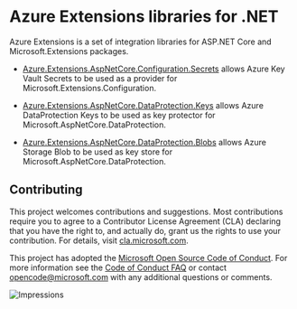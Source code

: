 # Azure Extensions libraries for .NET

Azure Extensions is a set of integration libraries for ASP.NET Core and Microsoft.Extensions packages.

- [Azure.Extensions.AspNetCore.Configuration.Secrets][configuration_secrets] allows Azure Key Vault Secrets to be used as a provider for Microsoft.Extensions.Configuration.

- [Azure.Extensions.AspNetCore.DataProtection.Keys][dataprotection_keys] allows Azure DataProtection Keys to be used as key protector for Microsoft.AspNetCore.DataProtection.

- [Azure.Extensions.AspNetCore.DataProtection.Blobs][dataprotection_blobs] allows Azure Storage Blob to be used as key store for Microsoft.AspNetCore.DataProtection.

## Contributing

This project welcomes contributions and suggestions.  Most contributions require
you to agree to a Contributor License Agreement (CLA) declaring that you have
the right to, and actually do, grant us the rights to use your contribution. For
details, visit [cla.microsoft.com][cla].

This project has adopted the [Microsoft Open Source Code of Conduct][coc].
For more information see the [Code of Conduct FAQ][coc_faq]
or contact [opencode@microsoft.com][coc_contact] with any
additional questions or comments.

![Impressions](https://azure-sdk-impressions.azurewebsites.net/api/impressions/azure-sdk-for-net%2Fsdk%2Fstorage%2FREADME.png)

<!-- LINKS -->
[configuration_secrets]: https://github.com/Azure/azure-sdk-for-net/blob/main/sdk/extensions/Azure.Extensions.AspNetCore.Configuration.Secrets/README.md
[dataprotection_keys]: https://github.com/Azure/azure-sdk-for-net/blob/main/sdk/extensions/Azure.Extensions.AspNetCore.DataProtection.Keys/README.md
[dataprotection_blobs]: https://github.com/Azure/azure-sdk-for-net/blob/main/sdk/extensions/Azure.Extensions.AspNetCore.DataProtection.Blobs/README.md
[cla]: https://cla.microsoft.com
[coc]: https://opensource.microsoft.com/codeofconduct/
[coc_faq]: https://opensource.microsoft.com/codeofconduct/faq/
[coc_contact]: mailto:opencode@microsoft.com